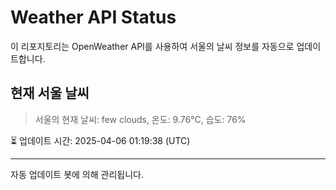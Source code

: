 
# Weather API Status

이 리포지토리는 OpenWeather API를 사용하여 서울의 날씨 정보를 자동으로 업데이트합니다.

## 현재 서울 날씨
> 서울의 현재 날씨: few clouds, 온도: 9.76°C, 습도: 76%

⏳ 업데이트 시간: 2025-04-06 01:19:38 (UTC)

---
자동 업데이트 봇에 의해 관리됩니다.
